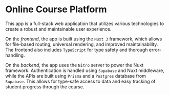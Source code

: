 # Online Course Platform

This app is a full-stack web application that utilizes various technologies to create a robust and maintainable user experience.

On the _frontend_, the app is built using the `Nuxt 3` framework, which allows for file-based routing, universal rendering, and improved maintainability. The frontend also includes `TypeScript` for type safety and thorough error-handling.

On the _backend_, the app uses the `Nitro` server to power the Nuxt framework. Authentication is handled using `Supabase` and Nuxt middleware, while the APIs are built using `Prisma` and a `Postgres` database from `Supabase`. This allows for type-safe access to data and easy tracking of student progress through the course.
